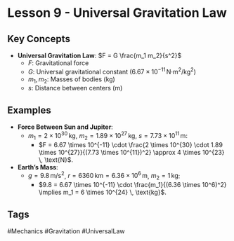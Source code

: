 # Lesson 9 - Universal Gravitation Law

## Key Concepts
- **Universal Gravitation Law**: $F = G \frac{m_1 m_2}{s^2}$
  - $F$: Gravitational force
  - $G$: Universal gravitational constant ($6.67 \times 10^{-11} \, \text{N·m}^2/\text{kg}^2$)
  - $m_1, m_2$: Masses of bodies (kg)
  - $s$: Distance between centers (m)

## Examples
- **Force Between Sun and Jupiter**:
  - $m_1 = 2 \times 10^{30} \, \text{kg}$, $m_2 = 1.89 \times 10^{27} \, \text{kg}$, $s = 7.73 \times 10^{11} \, \text{m}$:
    - $F = 6.67 \times 10^{-11} \cdot \frac{2 \times 10^{30} \cdot 1.89 \times 10^{27}}{(7.73 \times 10^{11})^2} \approx 4 \times 10^{23} \, \text{N}$.
- **Earth’s Mass**:
  - $g = 9.8 \, \text{m/s}^2$, $r = 6360 \, \text{km} = 6.36 \times 10^6 \, \text{m}$, $m_2 = 1 \, \text{kg}$:
    - $9.8 = 6.67 \times 10^{-11} \cdot \frac{m_1}{(6.36 \times 10^6)^2} \implies m_1 = 6 \times 10^{24} \, \text{kg}$.

## Tags
#Mechanics #Gravitation #UniversalLaw